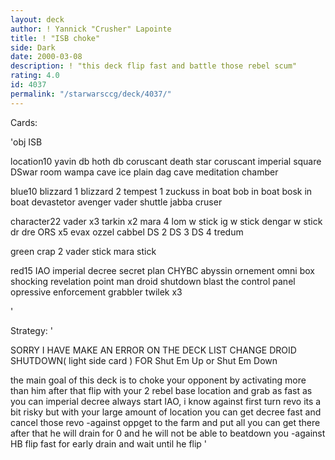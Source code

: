 ```yaml
---
layout: deck
author: ! Yannick "Crusher" Lapointe
title: ! "ISB choke"
side: Dark
date: 2000-03-08
description: ! "this deck flip fast and battle those rebel scum"
rating: 4.0
id: 4037
permalink: "/starwarsccg/deck/4037/"
---
```

Cards: 

'obj
ISB

location10
yavin db
hoth db
coruscant
death star
coruscant imperial square
DSwar room
wampa cave
ice plain
dag cave
meditation chamber

blue10
blizzard 1
blizzard 2
tempest 1
zuckuss in boat
bob in boat
bosk in boat
devastetor
avenger
vader shuttle
jabba cruser

character22
vader x3
tarkin x2
mara
4 lom w  stick
ig w stick
dengar w stick
dr dre
ORS x5
evax
ozzel
cabbel
DS 2
DS 3
DS 4
tredum

green crap 2
vader stick
mara stick

red15
IAO
imperial decree
secret plan
CHYBC
abyssin ornement
omni box
shocking revelation
point man
droid shutdown
blast the control panel
opressive enforcement
grabbler
twilek x3

'

Strategy: '

SORRY I HAVE MAKE AN ERROR ON THE DECK LIST CHANGE DROID SHUTDOWN( light side card )
FOR Shut Em Up or Shut Em Down

the main goal of this deck is to choke your opponent by activating more than him
after that flip with your 2 rebel base location and grab as fast as you can imperial decree
always start IAO, i know against first turn revo its a bit risky but with your large amount of location you can get decree fast and cancel those revo
-against oppget to the farm and put all you can get there after that he will drain for 0 and he will not be able to beatdown you
-against HB flip fast for early drain and wait until he flip
'
